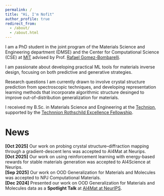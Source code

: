 ```yaml
---
permalink: /
title: "Hi, I'm Nofit"
author_profile: true
redirect_from: 
  - /about/
  - /about.html
---
```


I am a PhD student in the joint program of the Materials Science and Engineering department (DMSE) and the Center for Computational Science (CSE) at [MIT](https://dmse.mit.edu/) advised by Prof. [Rafael Gomez-Bombarelli](https://dmse.mit.edu/faculty/rafael-gomez-bombarelli/).

I am passionate about developing practical ML tools for materials inverse design, focusing on both predictive
and generative strategies. 

Research questions I am currently drawn to involve crystal structure prediction from spectroscopic techniques, and developing representation learning methods that incorporate algorithmic structure desinged to improve out-of-distribution generalization for materials.

I received my B.Sc. in Materials Science and Engineering at the [Technion](https://www.technion.ac.il/en/home-2/), supported by the [Technnion Rothschild Excellence Fellowship](https://excellence.technion.ac.il/en/).

News
======
**[Oct 2025]** Our work on probing crystal structure–diffraction mapping through a gradient-descent lens was accepted to AI4Mat at Neurips.\
**[Oct 2025]** Our work on using reinforcement learning with energy-based rewards for stable materials generation was accepted to AI4Science at Neurips.\
**[Sep 2025]** Our work on OOD Generalization for Materials and Molecules was accepted to NPJ Computational Materials.\
**[Dec 2024]** Presented our work on OOD Generalization for Materials and Molecules data as a **Spotlight Talk** at [AI4Mat at NeurIPS](https://sites.google.com/view/ai4mat).